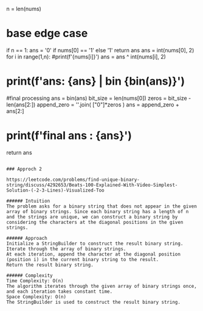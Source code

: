 n = len(nums)
# base edge case
if n == 1:
ans = '0' if nums[0] == '1' else '1'
return ans
ans = int(nums[0], 2)
for i in range(1,n):
#print(f'{nums[i]}')
ans = ans ^ int(nums[i], 2)
# print(f'ans: {ans} | bin {bin(ans)}')
#final processing
ans = bin(ans)
bit_size = len(nums[0])
zeros = bit_size - len(ans[2:])
append_zero = ''.join( ["0"]*zeros )
ans = append_zero + ans[2:]
# print(f'final ans : {ans}')
return ans
```
​
### Approch 2
​
https://leetcode.com/problems/find-unique-binary-string/discuss/4292653/Beats-100-Explained-With-Video-Simplest-Solution-(-2-3-Lines)-Visualized-Too
​
###### Intuition
The problem asks for a binary string that does not appear in the given array of binary strings. Since each binary string has a length of n and the strings are unique, we can construct a binary string by considering the characters at the diagonal positions in the given strings.
​
###### Approach
Initialize a StringBuilder to construct the result binary string.
Iterate through the array of binary strings.
At each iteration, append the character at the diagonal position (position i) in the current binary string to the result.
Return the result binary string.
​
###### Complexity
Time Complexity: O(n)
The algorithm iterates through the given array of binary strings once, and each iteration takes constant time.
Space Complexity: O(n)
The StringBuilder is used to construct the result binary string.